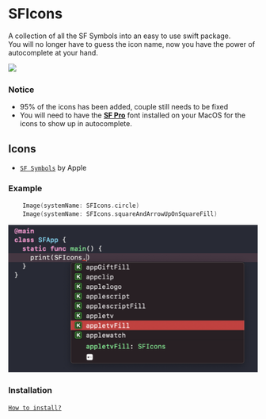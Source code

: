 # SFIcons

A collection of all the SF Symbols into an easy to use swift package.<br />
You will no longer have to guess the icon name, now you have the power of autocomplete at your hand.

[![](https://img.shields.io/endpoint?url=https%3A%2F%2Fswiftpackageindex.com%2Fapi%2Fpackages%2Fomeasraf%2FSFIcons%2Fbadge%3Ftype%3Dswift-versions)](https://swiftpackageindex.com/omeasraf/SFIcons)
### Notice
* 95% of the icons has been added, couple still needs to be fixed
* You will need to have the **[SF Pro](https://developer.apple.com/fonts/)** font installed on your MacOS for the icons to show up in autocomplete.

## Icons

* [`SF Symbols`](https://developer.apple.com/sf-symbols/) by Apple


### Example

```swift
    Image(systemName: SFIcons.circle)
    Image(systemName: SFIcons.squareAndArrowUpOnSquareFill)
```

![Screenshot](https://raw.githubusercontent.com/omeasraf/SFIcons/main/Images/screenshot.png)

### Installation

[`How to install?`](https://developer.apple.com/documentation/xcode/adding_package_dependencies_to_your_app)
